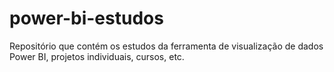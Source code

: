 # power-bi-estudos
Repositório que contém os estudos da ferramenta de visualização de dados Power BI, projetos individuais, cursos, etc.
